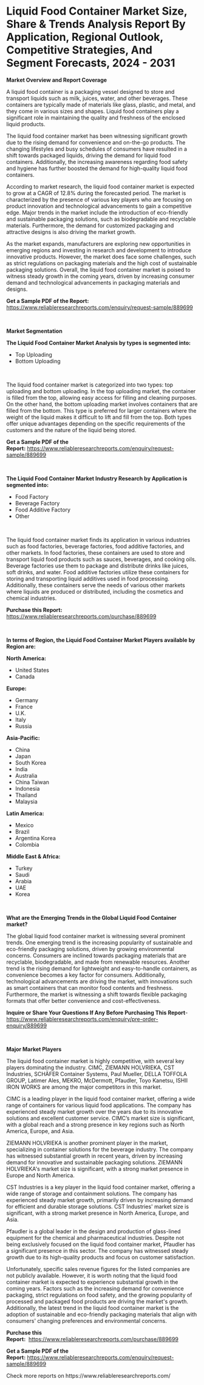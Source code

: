 <p><h1>Liquid Food Container Market Size, Share & Trends Analysis Report By Application, Regional Outlook, Competitive Strategies, And Segment Forecasts, 2024 - 2031</h1></p><p><strong>Market Overview and Report Coverage</strong></p>
<p><p>A liquid food container is a packaging vessel designed to store and transport liquids such as milk, juices, water, and other beverages. These containers are typically made of materials like glass, plastic, and metal, and they come in various sizes and shapes. Liquid food containers play a significant role in maintaining the quality and freshness of the enclosed liquid products.</p><p>The liquid food container market has been witnessing significant growth due to the rising demand for convenience and on-the-go products. The changing lifestyles and busy schedules of consumers have resulted in a shift towards packaged liquids, driving the demand for liquid food containers. Additionally, the increasing awareness regarding food safety and hygiene has further boosted the demand for high-quality liquid food containers.</p><p>According to market research, the liquid food container market is expected to grow at a CAGR of 12.8% during the forecasted period. The market is characterized by the presence of various key players who are focusing on product innovation and technological advancements to gain a competitive edge. Major trends in the market include the introduction of eco-friendly and sustainable packaging solutions, such as biodegradable and recyclable materials. Furthermore, the demand for customized packaging and attractive designs is also driving the market growth.</p><p>As the market expands, manufacturers are exploring new opportunities in emerging regions and investing in research and development to introduce innovative products. However, the market does face some challenges, such as strict regulations on packaging materials and the high cost of sustainable packaging solutions. Overall, the liquid food container market is poised to witness steady growth in the coming years, driven by increasing consumer demand and technological advancements in packaging materials and designs.</p></p>
<p><strong>Get a Sample PDF of the Report:</strong> <a href="https://www.reliableresearchreports.com/enquiry/request-sample/889699">https://www.reliableresearchreports.com/enquiry/request-sample/889699</a></p>
<p>&nbsp;</p>
<p><strong>Market Segmentation</strong></p>
<p><strong>The Liquid Food Container Market Analysis by types is segmented into:</strong></p>
<p><ul><li>Top Uploading</li><li>Bottom Uploading</li></ul></p>
<p>&nbsp;</p>
<p><p>The liquid food container market is categorized into two types: top uploading and bottom uploading. In the top uploading market, the container is filled from the top, allowing easy access for filling and cleaning purposes. On the other hand, the bottom uploading market involves containers that are filled from the bottom. This type is preferred for larger containers where the weight of the liquid makes it difficult to lift and fill from the top. Both types offer unique advantages depending on the specific requirements of the customers and the nature of the liquid being stored.</p></p>
<p><strong>Get a Sample PDF of the Report:</strong>&nbsp;<a href="https://www.reliableresearchreports.com/enquiry/request-sample/889699">https://www.reliableresearchreports.com/enquiry/request-sample/889699</a></p>
<p>&nbsp;</p>
<p><strong>The Liquid Food Container Market Industry Research by Application is segmented into:</strong></p>
<p><ul><li>Food Factory</li><li>Beverage Factory</li><li>Food Additive Factory</li><li>Other</li></ul></p>
<p>&nbsp;</p>
<p><p>The liquid food container market finds its application in various industries such as food factories, beverage factories, food additive factories, and other markets. In food factories, these containers are used to store and transport liquid food products such as sauces, beverages, and cooking oils. Beverage factories use them to package and distribute drinks like juices, soft drinks, and water. Food additive factories utilize these containers for storing and transporting liquid additives used in food processing. Additionally, these containers serve the needs of various other markets where liquids are produced or distributed, including the cosmetics and chemical industries.</p></p>
<p><strong>Purchase this Report:</strong>&nbsp; <a href="https://www.reliableresearchreports.com/purchase/889699">https://www.reliableresearchreports.com/purchase/889699</a></p>
<p>&nbsp;</p>
<p><strong>In terms of Region, the Liquid Food Container Market Players available by Region are:</strong></p>
<p>
    <p> <strong> North America: </strong>
        <ul>
            <li>United States</li>
            <li>Canada</li>
        </ul>
        </p> 
    <p> <strong> Europe: </strong>
        <ul>
            <li>Germany</li>
            <li>France</li>
            <li>U.K.</li>
            <li>Italy</li>
            <li>Russia</li>
        </ul>
        </p> 
    <p> <strong> Asia-Pacific: </strong>
        <ul>
            <li>China</li>
            <li>Japan</li>
            <li>South Korea</li>
            <li>India</li>
            <li>Australia</li>
            <li>China Taiwan</li>
            <li>Indonesia</li>
            <li>Thailand</li>
            <li>Malaysia</li>
        </ul>
        </p> 
    <p> <strong> Latin America: </strong>
        <ul>
            <li>Mexico</li>
            <li>Brazil</li>
            <li>Argentina Korea</li>
            <li>Colombia</li>
        </ul>
        </p> 
    <p> <strong> Middle East & Africa: </strong>
        <ul>
            <li>Turkey</li>
            <li>Saudi</li>
            <li>Arabia</li>
            <li>UAE</li>
            <li>Korea</li>
        </ul>
    </p>
    </p>
<p>&nbsp;</p>
<p><strong>What are the Emerging Trends in the Global Liquid Food Container market?</strong></p>
<p><p>The global liquid food container market is witnessing several prominent trends. One emerging trend is the increasing popularity of sustainable and eco-friendly packaging solutions, driven by growing environmental concerns. Consumers are inclined towards packaging materials that are recyclable, biodegradable, and made from renewable resources. Another trend is the rising demand for lightweight and easy-to-handle containers, as convenience becomes a key factor for consumers. Additionally, technological advancements are driving the market, with innovations such as smart containers that can monitor food contents and freshness. Furthermore, the market is witnessing a shift towards flexible packaging formats that offer better convenience and cost-effectiveness.</p></p>
<p><strong>Inquire or Share Your Questions If Any Before Purchasing This Report</strong>- <a href="https://www.reliableresearchreports.com/enquiry/pre-order-enquiry/889699">https://www.reliableresearchreports.com/enquiry/pre-order-enquiry/889699</a></p>
<p>&nbsp;</p>
<p><strong>Major Market Players</strong></p>
<p><p>The liquid food container market is highly competitive, with several key players dominating the industry. CIMC, ZIEMANN HOLVRIEKA, CST Industries, SCHÄFER Container Systems, Paul Mueller, DELLA TOFFOLA GROUP, Latimer Ales, MEKRO, McDermott, Pfaudler, Toyo Kanetsu, ISHII IRON WORKS are among the major competitors in this market.</p><p>CIMC is a leading player in the liquid food container market, offering a wide range of containers for various liquid food applications. The company has experienced steady market growth over the years due to its innovative solutions and excellent customer service. CIMC’s market size is significant, with a global reach and a strong presence in key regions such as North America, Europe, and Asia.</p><p>ZIEMANN HOLVRIEKA is another prominent player in the market, specializing in container solutions for the beverage industry. The company has witnessed substantial growth in recent years, driven by increasing demand for innovative and sustainable packaging solutions. ZIEMANN HOLVRIEKA's market size is significant, with a strong market presence in Europe and North America.</p><p>CST Industries is a key player in the liquid food container market, offering a wide range of storage and containment solutions. The company has experienced steady market growth, primarily driven by increasing demand for efficient and durable storage solutions. CST Industries' market size is significant, with a strong market presence in North America, Europe, and Asia.</p><p>Pfaudler is a global leader in the design and production of glass-lined equipment for the chemical and pharmaceutical industries. Despite not being exclusively focused on the liquid food container market, Pfaudler has a significant presence in this sector. The company has witnessed steady growth due to its high-quality products and focus on customer satisfaction.</p><p>Unfortunately, specific sales revenue figures for the listed companies are not publicly available. However, it is worth noting that the liquid food container market is expected to experience substantial growth in the coming years. Factors such as the increasing demand for convenience packaging, strict regulations on food safety, and the growing popularity of processed and packaged food products are driving the market's growth. Additionally, the latest trend in the liquid food container market is the adoption of sustainable and eco-friendly packaging materials that align with consumers' changing preferences and environmental concerns.</p></p>
<p><strong>Purchase this Report:</strong>&nbsp;&nbsp;<a href="https://www.reliableresearchreports.com/purchase/889699">https://www.reliableresearchreports.com/purchase/889699</a></p>
<p></p>
<p><strong>Get a Sample PDF of the Report:</strong>&nbsp;<a href="https://www.reliableresearchreports.com/enquiry/request-sample/889699">https://www.reliableresearchreports.com/enquiry/request-sample/889699</a></p>
<p>Check more reports on https://www.reliableresearchreports.com/</p>